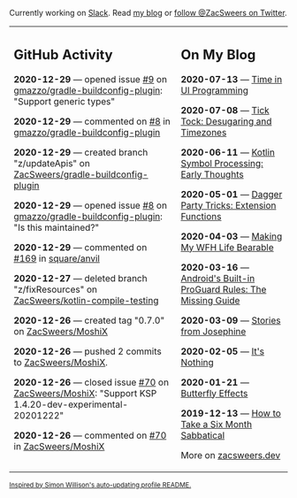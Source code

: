 Currently working on [Slack](https://slack.com/). Read [my blog](https://zacsweers.dev/) or [follow @ZacSweers on Twitter](https://twitter.com/ZacSweers).

<table><tr><td valign="top" width="60%">

## GitHub Activity
<!-- githubActivity starts -->
**2020-12-29** — opened issue [#9](https://api.github.com/repos/gmazzo/gradle-buildconfig-plugin/issues/9) on [gmazzo/gradle-buildconfig-plugin](https://api.github.com/repos/gmazzo/gradle-buildconfig-plugin): "Support generic types"

**2020-12-29** — commented on [#8](https://github.com/gmazzo/gradle-buildconfig-plugin/issues/8#issuecomment-752291760) in [gmazzo/gradle-buildconfig-plugin](https://api.github.com/repos/gmazzo/gradle-buildconfig-plugin)

**2020-12-29** — created branch "z/updateApis" on [ZacSweers/gradle-buildconfig-plugin](https://api.github.com/repos/ZacSweers/gradle-buildconfig-plugin)

**2020-12-29** — opened issue [#8](https://api.github.com/repos/gmazzo/gradle-buildconfig-plugin/issues/8) on [gmazzo/gradle-buildconfig-plugin](https://api.github.com/repos/gmazzo/gradle-buildconfig-plugin): "Is this maintained?"

**2020-12-29** — commented on [#169](https://github.com/square/anvil/issues/169#issuecomment-751982753) in [square/anvil](https://api.github.com/repos/square/anvil)

**2020-12-27** — deleted branch "z/fixResources" on [ZacSweers/kotlin-compile-testing](https://api.github.com/repos/ZacSweers/kotlin-compile-testing)

**2020-12-26** — created tag "0.7.0" on [ZacSweers/MoshiX](https://api.github.com/repos/ZacSweers/MoshiX)

**2020-12-26** — pushed 2 commits to [ZacSweers/MoshiX](https://api.github.com/repos/ZacSweers/MoshiX).

**2020-12-26** — closed issue [#70](https://api.github.com/repos/ZacSweers/MoshiX/issues/70) on [ZacSweers/MoshiX](https://api.github.com/repos/ZacSweers/MoshiX): "Support KSP 1.4.20-dev-experimental-20201222"

**2020-12-26** — commented on [#70](https://github.com/ZacSweers/MoshiX/issues/70#issuecomment-751419940) in [ZacSweers/MoshiX](https://api.github.com/repos/ZacSweers/MoshiX)
<!-- githubActivity ends -->
</td><td valign="top" width="40%">

## On My Blog
<!-- blog starts -->
**2020-07-13** — [Time in UI Programming](https://www.zacsweers.dev/time-in-ui/)

**2020-07-08** — [Tick Tock: Desugaring and Timezones](https://www.zacsweers.dev/ticktock-desugaring-timezones/)

**2020-06-11** — [Kotlin Symbol Processing: Early Thoughts](https://www.zacsweers.dev/kotlin-symbol-processor-early-thoughts/)

**2020-05-01** — [Dagger Party Tricks: Extension Functions](https://www.zacsweers.dev/dagger-party-tricks-extension-functions/)

**2020-04-03** — [Making My WFH Life Bearable](https://www.zacsweers.dev/making-wfh-life-bearable/)

**2020-03-16** — [Android's Built-in ProGuard Rules: The Missing Guide](https://www.zacsweers.dev/android-proguard-rules/)

**2020-03-09** — [Stories from Josephine](https://www.zacsweers.dev/stories-from-josephine/)

**2020-02-05** — [It's Nothing](https://www.zacsweers.dev/its-nothing/)

**2020-01-21** — [Butterfly Effects](https://www.zacsweers.dev/butterfly-effects/)

**2019-12-13** — [How to Take a Six Month Sabbatical](https://www.zacsweers.dev/how-to-take-a-six-month-sabbatical/)
<!-- blog ends -->
More on [zacsweers.dev](https://zacsweers.dev/)
</td></tr></table>

<sub><a href="https://simonwillison.net/2020/Jul/10/self-updating-profile-readme/">Inspired by Simon Willison's auto-updating profile README.</a></sub>